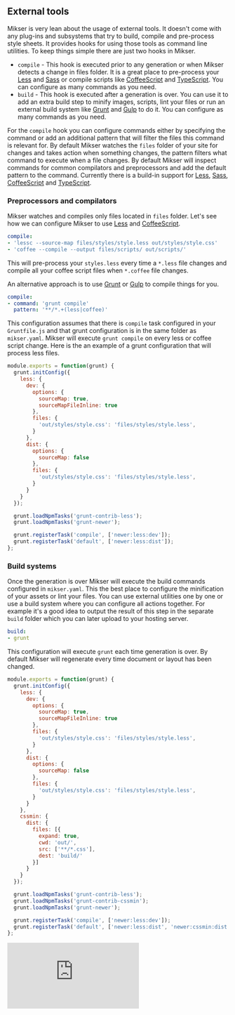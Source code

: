 ## External tools
Mikser is very lean about the usage of external tools. It doesn't come with any plug-ins and subsystems that try to build, compile and pre-process style sheets. It provides hooks for using those tools as command line utilities. To keep things simple there are just two hooks in Mikser.

* `compile` - This hook is executed prior to any generation or when Mikser detects a change in files folder. It is a great place to pre-process your [Less](http://lesscss.org/) and [Sass](http://sass-lang.com/) or compile scripts like [CoffeeScript](http://coffeescript.org/) and [TypeScript](http://www.typescriptlang.org/). You can configure as many commands as you need.
* `build` - This hook is executed after a generation is over. You can use it to add an extra build step to minify images, scripts, lint your files or run an external build system like [Grunt](http://gruntjs.com/) and [Gulp](http://gulpjs.com/) to do it. You can configure as many commands as you need.

For the `compile` hook you can configure commands either by specifying the command or add an additional pattern that will filter the files this command is relevant for. By default Mikser watches the `files` folder of your site for changes and takes action when something changes, the pattern filters what command to execute when a file changes. By default Mikser will inspect commands for common compilators and preprocessors and add the default pattern to the command. Currently there is a build-in support for [Less](http://lesscss.org/), [Sass](http://sass-lang.com/), [CoffeeScript](http://coffeescript.org/) and [TypeScript](http://www.typescriptlang.org/).

### Preprocessors and compilators
Mikser watches and compiles only files located in `files` folder. Let's see how we can configure Mikser to use [Less](http://lesscss.org/) and [CoffeeScript](http://coffeescript.org/).

```yaml
compile:
- 'lessc --source-map files/styles/style.less out/styles/style.css'
- 'coffee --compile --output files/scripts/ out/scripts/'
```

This will pre-process your `styles.less` every time a `*.less` file changes and compile all your coffee script files when `*.coffee` file changes.

An alternative approach is to use [Grunt](http://gruntjs.com/) or [Gulp](http://gulpjs.com/) to compile things for you.

```yaml
compile:
- command: 'grunt compile'
  pattern: '**/*.+(less|coffee)'
```

This configuration assumes that there is `compile` task configured in your `Gruntfile.js` and that grunt configuration is in the same folder as `mikser.yaml`. Mikser will execute `grunt compile` on every less or coffee script change. Here is the an example of a grunt configuration that will process less files.

```js
module.exports = function(grunt) {
  grunt.initConfig({
    less: {
      dev: {
        options: {
          sourceMap: true,
          sourceMapFileInline: true
        },
        files: {
          'out/styles/style.css': 'files/styles/style.less',
        }
      },
      dist: {
        options: {
          sourceMap: false
        },
        files: {
          'out/styles/style.css': 'files/styles/style.less',
        }
      }
    }
  });

  grunt.loadNpmTasks('grunt-contrib-less');
  grunt.loadNpmTasks('grunt-newer');

  grunt.registerTask('compile', ['newer:less:dev']);
  grunt.registerTask('default', ['newer:less:dist']);
};
```

### Build systems
Once the generation is over Mikser will execute the build commands configured in `mikser.yaml`. This the best place to configure the minification of your assets or lint your files. You can use external utilities one by one or use a build system where you can configure all actions together. For example it's a good idea to output the result of this step in the separate `build` folder which you can later upload to your hosting server.

```yaml
build:
- grunt
```

This configuration will execute `grunt` each time generation is over. By default Mikser will regenerate every time document or layout has been changed. 

```js
module.exports = function(grunt) {
  grunt.initConfig({
    less: {
      dev: {
        options: {
          sourceMap: true,
          sourceMapFileInline: true
        },
        files: {
          'out/styles/style.css': 'files/styles/style.less',
        }
      },
      dist: {
        options: {
          sourceMap: false
        },
        files: {
          'out/styles/style.css': 'files/styles/style.less',
        }
      }
    },
    cssmin: {   
      dist: {
        files: [{
          expand: true,
          cwd: 'out/',
          src: ['**/*.css'],
          dest: 'build/'
        }]
      }
    }
  });

  grunt.loadNpmTasks('grunt-contrib-less');
  grunt.loadNpmTasks('grunt-contrib-cssmin');
  grunt.loadNpmTasks('grunt-newer');

  grunt.registerTask('compile', ['newer:less:dev']);
  grunt.registerTask('default', ['newer:less:dist', 'newer:cssmin:dist']);
};
```

[![Analytics](https://ga-beacon.appspot.com/UA-78544431-1/tools.md?pixel)](https://github.com/igrigorik/ga-beacon)